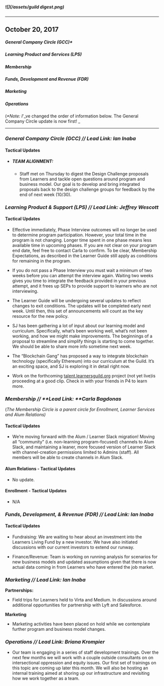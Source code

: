##### ![](/assets/guild digest.png)

---

## October 20, 2017

##### General Company Circle \(GCC\)\*

##### Learning Product and Services \(LPS\)

##### Membership

##### Funds, Development and Revenue \(FDR\)

##### Marketing

##### Operations

\(_\*Note:_ _I_'_ve changed the order of information below. The General Company Circle update is now first! _

---

### _General Company Circle \(GCC\) // **Lead Link: Ian Inaba**_

#### Tactical Updates

* ##### TEAM ALIGNMENT:

  * Staff met on Thursday to digest the Design Challenge proposals from Learners and tackle open questions around program and business model. Our goal is to develop and bring integrated proposals back to the design challenge groups for feedback by the end of next week \(10/30\). 

### _Learning Product & Support \(LPS\) // **Lead Link: Jeffrey Wescott**_

#### Tactical Updates

* Effective immediately, Phase Interview outcomes will no longer be used to determine program participation. However, your total time in the program is not changing. Longer time spent in one phase means less available time in upcoming phases. If you are not clear on your program end date, feel free to contact Carla to confirm. To be clear, Membership Expectations, as described in the Learner Guide still apply as conditions for remaining in the program.

* If you do not pass a Phase Interview you must wait a minimum of two weeks before you can attempt the interview again. Waiting two weeks gives you time to integrate the feedback provided in your previous attempt, and it frees up SEPs to provide support to learners who are not interviewing.

* The Learner Guide will be undergoing several updates to reflect changes to exit conditions. The updates will be completed early next week. Until then, this set of announcements will count as the key resource for the new policy.

* SJ has been gathering a lot of input about our learning model and curriculum. Specifically, what’s been working well, what’s not been working, and how we might make improvements. The beginnings of a proposal to streamline and simplify things is starting to come together. We should be able to share more info sometime next week.

* The “Blockchain Gang” has proposed a way to integrate blockchain technology \(specifically Ethereum\) into our curriculum at the Guild. It’s an exciting space, and SJ is exploring it in detail right now.

* Work on the forthcoming [talent.learnersguild.org](/talent.learnersguild.org) project \(not yet live\)is proceeding at a good clip. Check in with your friends in P4 to learn more.

### 

### _Membership // **Lead Link: **Carla Bagdonas_

\(_The Membership Circle is a parent circle for Enrollment, Learner Services and Alum Relations\)_

#### Tactical Updates

* We’re moving forward with the Alum / Learner Slack migration! Moving all “community” \(i.e. non-learning program-focused\) channels to Alum Slack, and maintaining a leaner, more focused version of Learner Slack with channel-creation permissions limited to Admins \(staff\). All members will be able to create channels in Alum Slack.

#### Alum Relations - Tactical Updates

* No update.

#### Enrollment - Tactical Updates

* N/A

### 

### _Funds, Development, & Revenue \(FDR\) // **Lead Link: Ian Inaba**_

#### Tactical Updates

* Fundraising: We are waiting to hear about an investment into the Learners Living Fund by a new investor. We have also initiated discussions with our current investors to extend our runway.

* Finance/Revenue: Team is working on running analysis for scenarios for new business models and updated assumptions given that there is now actual data coming in from Learners who have entered the job market.

### 

### _Marketing // L**ead Link: Ian Inaba**_

**Partnerships:**

* Field trips for Learners held to Virta and Medium. In discussions around additional opportunities for partnership with Lyft and Salesforce.

**Marketing**

* Marketing activities have been placed on hold while we contemplate further program and business model changes.

### 

### _Operations // **Lead Link: Briana Krompier**_

* Our team is engaging in a series of staff development trainings. Over the next few months we will work with a couple outside consultants on  on intersectional oppression and equity issues. Our first set of trainings on this topic are coming up later this month. We will also be hosting an internal training aimed at shoring up our infrastructure and revisiting how we work together as a team. 



